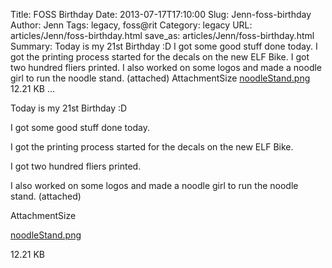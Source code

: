 Title: FOSS Birthday
Date: 2013-07-17T17:10:00
Slug: Jenn-foss-birthday
Author: Jenn
Tags: legacy, foss@rit
Category: legacy
URL: articles/Jenn/foss-birthday.html
save_as: articles/Jenn/foss-birthday.html
Summary: Today is my 21st Birthday :D  I got some good stuff done today.  I got the printing process started for the decals on the new ELF Bike.  I got two hundred fliers printed.  I also worked on some logos and made a noodle girl to run the noodle stand. (attached)  AttachmentSize  [noodleStand.png](http://foss.rit.edu/files/noodleStand.png)  12.21 KB   ... 

Today is my 21st Birthday :D

I got some good stuff done today.

I got the printing process started for the decals on the new ELF Bike.

I got two hundred fliers printed.

I also worked on some logos and made a noodle girl to run the noodle stand.
(attached)

AttachmentSize

[noodleStand.png](http://foss.rit.edu/files/noodleStand.png)

12.21 KB

